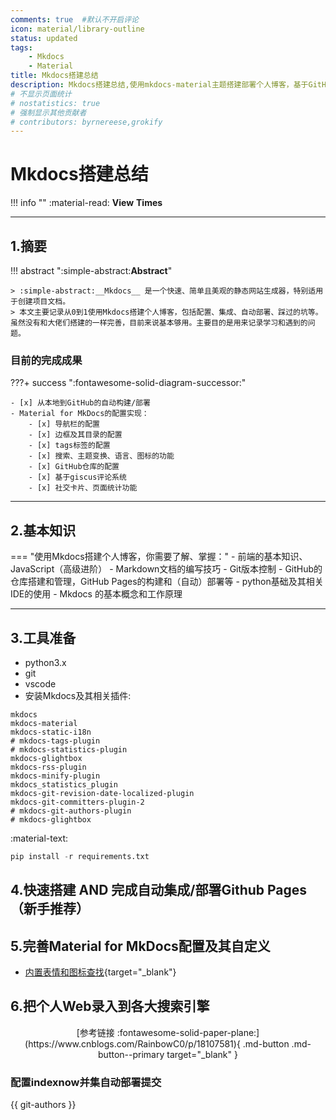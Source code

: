 ```yaml
---
comments: true  #默认不开启评论
icon: material/library-outline
status: updated
tags:
    - Mkdocs
    - Material
title: Mkdocs搭建总结
description: Mkdocs搭建总结,使用mkdocs-material主题搭建部署个人博客，基于GitHub pages使用mkdocs搭建博客；Mkdocs配置
# 不显示页面统计
# nostatistics: true
# 强制显示其他贡献者
# contributors: byrnereese,grokify
---
```


# Mkdocs搭建总结

!!! info  ""
    :material-read: __View__ <span id="busuanzi_value_page_pv"></span> __Times__

---

## 1.摘要

!!! abstract ":simple-abstract:__Abstract__"

    > :simple-abstract:__Mkdocs__ 是一个快速、简单且美观的静态网站生成器，特别适用于创建项目文档。  
    > 本文主要记录从0到1使用Mkdocs搭建个人博客，包括配置、集成、自动部署、踩过的坑等。虽然没有和大佬们搭建的一样完善，目前来说基本够用。主要目的是用来记录学习和遇到的问题。

### 目前的完成成果

???+ success ":fontawesome-solid-diagram-successor:"

    - [x] 从本地到GitHub的自动构建/部署
    - Material for MkDocs的配置实现：
        - [x] 导航栏的配置
        - [x] 边框及其目录的配置
        - [x] tags标签的配置
        - [x] 搜索、主题变换、语言、图标的功能
        - [x] GitHub仓库的配置
        - [x] 基于giscus评论系统
        - [x] 社交卡片、页面统计功能
---

## 2.基本知识

=== "使用Mkdocs搭建个人博客，你需要了解、掌握："
    - 前端的基本知识、JavaScript（高级进阶）
    - Markdown文档的编写技巧
    - Git版本控制
    - GitHub的仓库搭建和管理，GitHub Pages的构建和（自动）部署等
    - python基础及其相关IDE的使用
    - Mkdocs 的基本概念和工作原理

---

## 3.工具准备

- python3.x
- git
- vscode
- 安装Mkdocs及其相关插件: 

```text title="requirements.txt"
mkdocs
mkdocs-material
mkdocs-static-i18n
# mkdocs-tags-plugin
# mkdocs-statistics-plugin
mkdocs-glightbox
mkdocs-rss-plugin
mkdocs-minify-plugin
mkdocs_statistics_plugin
mkdocs-git-revision-date-localized-plugin
mkdocs-git-committers-plugin-2
# mkdocs-git-authors-plugin
# mkdocs-glightbox
```

:material-text:
```py title="安装命令："
pip install -r requirements.txt
```

## 4.快速搭建 AND 完成自动集成/部署Github Pages（新手推荐）





## 5.完善Material for MkDocs配置及其自定义

- [内置表情和图标查找](https://squidfunk.github.io/mkdocs-material/reference/icons-emojis/){target="_blank"}





## 6.把个人Web录入到各大搜索引擎

<center>[参考链接 :fontawesome-solid-paper-plane:](https://www.cnblogs.com/RainbowC0/p/18107581){ .md-button .md-button--primary target="_blank" }</center>


### 配置indexnow并集自动部署提交


{{ git-authors }}